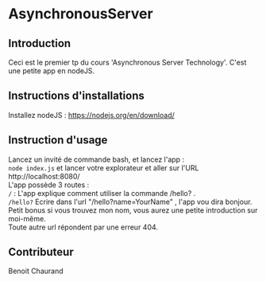 # AsynchronousServer
## Introduction
Ceci est le premier tp du cours 'Asynchronous Server Technology'. C'est une petite app en nodeJS.
## Instructions d'installations
Installez nodeJS : https://nodejs.org/en/download/
## Instruction d'usage
Lancez un invité de commande bash, et lancez l'app : <br/>
`node index.js` et lancer votre explorateur et aller sur l'URL http://localhost:8080/ <br/>
L'app possède 3 routes : <br/>
`/` : L'app explique comment utiliser la commande /hello? . <br/>
`/hello?` Ecrire dans l'url "/hello?name=YourName" , l'app vou dira bonjour. Petit bonus si vous trouvez mon nom, vous aurez une petite introduction sur moi-même. <br/>
Toute autre url répondent par une erreur 404. <br/>
## Contributeur
Benoit Chaurand